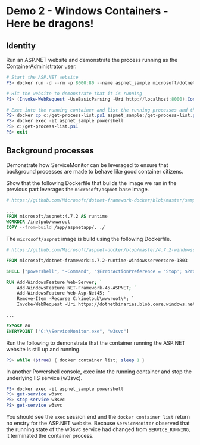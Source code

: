 # Demo 2 - Windows Containers - Here be dragons!

## Identity

Run an ASP.NET website and demonstrate the process running as the ContainerAdministrator user.

```powershell
# Start the ASP.NET website
PS> docker run -d --rm -p 8000:80 --name aspnet_sample microsoft/dotnet-framework-samples:aspnetapp-windowsservercore-1803

# Hit the website to demonstrate that it is running
PS> (Invoke-WebRequest -UseBasicParsing -Uri http://localhost:8000).Content

# Exec into the running container and list the running processes and their owners
PS> docker cp c:/get-process-list.ps1 aspnet_sample:/get-process-list.ps1
PS> docker exec -it aspnet_sample powershell
PS> c:/get-process-list.ps1
PS> exit
```

## Background processes

Demonstrate how ServiceMonitor can be leveraged to ensure that background processes are made to behave like good container citizens.

Show that the following Dockerfile that builds the image we ran in the previous part leverages the `microsoft/aspnet` base image.

```dockerfile
# https://github.com/Microsoft/dotnet-framework-docker/blob/master/samples/aspnetapp/Dockerfile

...
FROM microsoft/aspnet:4.7.2 AS runtime
WORKDIR /inetpub/wwwroot
COPY --from=build /app/aspnetapp/. ./
```

The `microsoft/aspnet` image is build using the following Dockerfile.

```dockerfile
# https://github.com/Microsoft/aspnet-docker/blob/master/4.7.2-windowsservercore-1803/runtime/Dockerfile

FROM microsoft/dotnet-framework:4.7.2-runtime-windowsservercore-1803

SHELL ["powershell", "-Command", "$ErrorActionPreference = 'Stop'; $ProgressPreference = 'SilentlyContinue';"]

RUN Add-WindowsFeature Web-Server; `
    Add-WindowsFeature NET-Framework-45-ASPNET; `
    Add-WindowsFeature Web-Asp-Net45; `
    Remove-Item -Recurse C:\inetpub\wwwroot\*; `
    Invoke-WebRequest -Uri https://dotnetbinaries.blob.core.windows.net/servicemonitor/2.0.1.3/ServiceMonitor.exe -OutFile C:\ServiceMonitor.exe

...

EXPOSE 80
ENTRYPOINT ["C:\\ServiceMonitor.exe", "w3svc"]

```

Run the following to demonstrate that the container running the ASP.NET website is still up and running.

```powershell
PS> while ($true) { docker container list; sleep 1 }
```

In another Powershell console, exec into the running container and stop the underlying IIS service (w3svc).

```powershell
PS> docker exec -it aspnet_sample powershell
PS> get-service w3svc
PS> stop-service w3svc
PS> get-service w3svc
```

You should see the `exec` session end and the `docker container list` return no enstry for the ASP.NET website. Because `ServiceMonitor` observed that the running state of the w3svc service had changed from `SERVICE_RUNNING`, it terminated the container process.